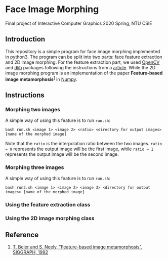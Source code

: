 # Face Image Morphing
Final project of Interactive Computer Graphics 2020 Spring, NTU CSIE

## Introduction
This repository is a simple program for face image morphing implemented in python3. The program can be split into two parts: face feature extraction and 2D image morphing. For the feature extraction part, we used [OpenCV](https://github.com/skvark/opencv-python) and [dlib](https://github.com/davisking/dlib) packages following the instructions from a [article](https://www.pyimagesearch.com/2017/04/03/facial-landmarks-dlib-opencv-python/). While the 2D image morphing program is an implementation of the paper **Feature-based image metamorphosis**<sup>[1](#Reference)</sup> in [Numpy](https://numpy.org/).

## Instructions
### Morphing two images
A simple way of using this feature is to run `run.sh`:
```
bash run.sh <image 1> <image 2> <ratio> <directory for output images> [name of the morphed image]
```
Note that the `ratio` is the interpolation ratio between the two images. `ratio = 0` represents the output image will be the first image, while `ratio = 1` represents the output image will be the second image.

### Morphing three images
A simple way of using this feature is to run `run.sh`:
```
bash run3.sh <image 1> <image 2> <image 3> <directory for output images> [name of the morphed image]
```

### Using the feature extraction class


### Using the 2D image morphing class


## Reference
1. [T. Beier and S. Neely, "Feature-based image metamorphosis", SIGGRAPH, 1992](https://www.cs.princeton.edu/courses/archive/fall00/cs426/papers/beier92.pdf)

